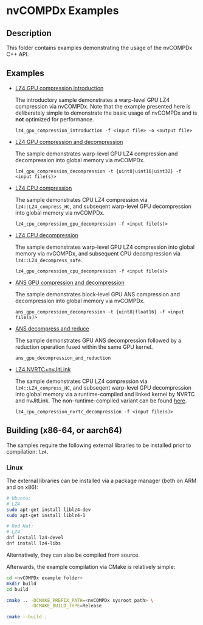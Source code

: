 # nvCOMPDx Examples

## Description

This folder contains examples demonstrating the usage of the nvCOMPDx C++ API.

## Examples

* [LZ4 GPU compression introduction](lz4_gpu_compression_introduction.cu)

    The introductory sample demonstrates a warp-level GPU LZ4 compression via nvCOMPDx. Note that the example presented here is deliberately simple to demonstrate the basic usage of nvCOMPDx and is **not** optimized for performance.

    ```
    lz4_gpu_compression_introduction -f <input file> -o <output file>
    ```

* [LZ4 GPU compression and decompression](lz4_gpu_compression_decompression.cu)

    The sample demonstrates warp-level GPU LZ4 compression and decompression into global memory via nvCOMPDx.

    ```
    lz4_gpu_compression_decompression -t {uint8|uint16|uint32} -f <input file(s)>
    ```

* [LZ4 CPU compression](lz4_cpu_compression_gpu_decompression.cu)

    The sample demonstrates CPU LZ4 compression via `lz4::LZ4_compress_HC`, and subseqent warp-level GPU decompression into global memory via nvCOMPDx.

    ```
    lz4_cpu_compression_gpu_decompression -f <input file(s)>
    ```

* [LZ4 CPU decompression](lz4_gpu_compression_cpu_decompression.cu)

    The sample demonstrates warp-level GPU LZ4 compression into global memory via nvCOMPDx, and subsequent CPU decompression via `lz4::LZ4_decompress_safe`.

    ```
    lz4_gpu_compression_cpu_decompression -f <input file(s)>
    ```

* [ANS GPU compression and decompression](ans_gpu_compression_decompression.cu)

    The sample demonstrates block-level GPU ANS compression and decompression into global memory via nvCOMPDx.

    ```
    ans_gpu_compression_decompression -t {uint8|float16} -f <input file(s)>
    ```

* [ANS decompress and reduce](ans_gpu_decompression_and_reduction.cu)

    The sample demonstrates GPU ANS decompression followed by a reduction operation fused within the same GPU kernel.

    ```
    ans_gpu_decompression_and_reduction
    ```

* [LZ4 NVRTC+nvJitLink](lz4_cpu_compression_nvrtc_decompression.cu)

    The sample demonstrates CPU LZ4 compression via `lz4::LZ4_compress_HC`, and subseqent warp-level GPU decompression into global memory via a runtime-compiled and linked kernel by NVRTC and nvJitLink. The non-runtime-compiled variant can be found [here](lz4_cpu_compression_nvrtc_decompression.cu).

    ```
    lz4_cpu_compression_nvrtc_decompression -f <input file(s)>
    ```

## Building (x86-64, or aarch64)

The samples require the following external libraries to be installed prior to compilation: `lz4`.

### Linux

The external libraries can be installed via a package manager (both on ARM and on x86):

```sh
# Ubuntu:
# LZ4
sudo apt-get install liblz4-dev
sudo apt-get install liblz4-1

# Red Hat:
# LZ4
dnf install lz4-devel
dnf install lz4-libs
```

Alternatively, they can also be compiled from source.

Afterwards, the example compilation via CMake is relatively simple:

```sh
cd <nvCOMPDx example folder>
mkdir build
cd build

cmake .. -DCMAKE_PREFIX_PATH=<nvCOMPDx sysroot path> \
         -DCMAKE_BUILD_TYPE=Release

cmake --build .
```
